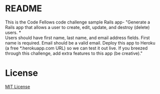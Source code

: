 README
===

This is the Code Fellows code challenge sample Rails app- "Generate a Rails app that allows a user to create, edit, update, and destroy (delete) users. *  
Users should have first name, last name, and email address fields. First name is required. Email should be a valid email. Deploy this app to Heroku (a free *.herokuapp.com URL) so we can test it out live. If you breezed through this challenge, add extra features to this app (be creative)."

License
===

[MIT License](http://elliotec.mit-license.org/)
